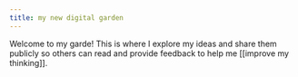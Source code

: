 ```yaml
---
title: my new digital garden
---
```

Welcome to my garde! This is where I explore my ideas and share them publicly so others can read and provide feedback to help me [[improve my thinking]].
